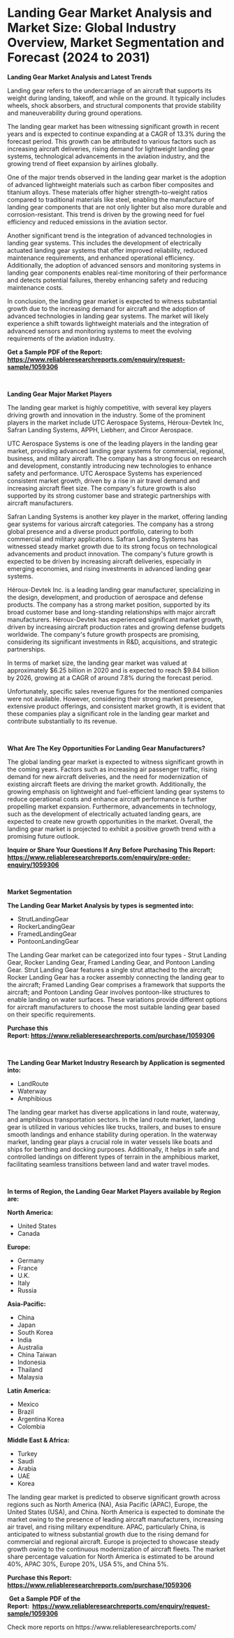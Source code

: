 <p><h1>Landing Gear Market Analysis and Market Size: Global Industry Overview, Market Segmentation and Forecast (2024 to 2031)</h1></p><p><strong>Landing Gear Market Analysis and Latest Trends</strong></p>
<p><p>Landing gear refers to the undercarriage of an aircraft that supports its weight during landing, takeoff, and while on the ground. It typically includes wheels, shock absorbers, and structural components that provide stability and maneuverability during ground operations.</p><p>The landing gear market has been witnessing significant growth in recent years and is expected to continue expanding at a CAGR of 13.3% during the forecast period. This growth can be attributed to various factors such as increasing aircraft deliveries, rising demand for lightweight landing gear systems, technological advancements in the aviation industry, and the growing trend of fleet expansion by airlines globally.</p><p>One of the major trends observed in the landing gear market is the adoption of advanced lightweight materials such as carbon fiber composites and titanium alloys. These materials offer higher strength-to-weight ratios compared to traditional materials like steel, enabling the manufacture of landing gear components that are not only lighter but also more durable and corrosion-resistant. This trend is driven by the growing need for fuel efficiency and reduced emissions in the aviation sector.</p><p>Another significant trend is the integration of advanced technologies in landing gear systems. This includes the development of electrically actuated landing gear systems that offer improved reliability, reduced maintenance requirements, and enhanced operational efficiency. Additionally, the adoption of advanced sensors and monitoring systems in landing gear components enables real-time monitoring of their performance and detects potential failures, thereby enhancing safety and reducing maintenance costs.</p><p>In conclusion, the landing gear market is expected to witness substantial growth due to the increasing demand for aircraft and the adoption of advanced technologies in landing gear systems. The market will likely experience a shift towards lightweight materials and the integration of advanced sensors and monitoring systems to meet the evolving requirements of the aviation industry.</p></p>
<p><strong>Get a Sample PDF of the Report:&nbsp; <a href="https://www.reliableresearchreports.com/enquiry/request-sample/1059306">https://www.reliableresearchreports.com/enquiry/request-sample/1059306</a></strong></p>
<p>&nbsp;</p>
<p><strong>Landing Gear Major Market Players</strong></p>
<p><p>The landing gear market is highly competitive, with several key players driving growth and innovation in the industry. Some of the prominent players in the market include UTC Aerospace Systems, Héroux-Devtek Inc, Safran Landing Systems, APPH, Liebherr, and Circor Aerospace.</p><p>UTC Aerospace Systems is one of the leading players in the landing gear market, providing advanced landing gear systems for commercial, regional, business, and military aircraft. The company has a strong focus on research and development, constantly introducing new technologies to enhance safety and performance. UTC Aerospace Systems has experienced consistent market growth, driven by a rise in air travel demand and increasing aircraft fleet size. The company's future growth is also supported by its strong customer base and strategic partnerships with aircraft manufacturers.</p><p>Safran Landing Systems is another key player in the market, offering landing gear systems for various aircraft categories. The company has a strong global presence and a diverse product portfolio, catering to both commercial and military applications. Safran Landing Systems has witnessed steady market growth due to its strong focus on technological advancements and product innovation. The company's future growth is expected to be driven by increasing aircraft deliveries, especially in emerging economies, and rising investments in advanced landing gear systems.</p><p>Héroux-Devtek Inc. is a leading landing gear manufacturer, specializing in the design, development, and production of aerospace and defense products. The company has a strong market position, supported by its broad customer base and long-standing relationships with major aircraft manufacturers. Héroux-Devtek has experienced significant market growth, driven by increasing aircraft production rates and growing defense budgets worldwide. The company's future growth prospects are promising, considering its significant investments in R&D, acquisitions, and strategic partnerships.</p><p>In terms of market size, the landing gear market was valued at approximately $6.25 billion in 2020 and is expected to reach $9.84 billion by 2026, growing at a CAGR of around 7.8% during the forecast period.</p><p>Unfortunately, specific sales revenue figures for the mentioned companies were not available. However, considering their strong market presence, extensive product offerings, and consistent market growth, it is evident that these companies play a significant role in the landing gear market and contribute substantially to its revenue.</p></p>
<p>&nbsp;</p>
<p><strong>What Are The Key Opportunities For Landing Gear Manufacturers?</strong></p>
<p><p>The global landing gear market is expected to witness significant growth in the coming years. Factors such as increasing air passenger traffic, rising demand for new aircraft deliveries, and the need for modernization of existing aircraft fleets are driving the market growth. Additionally, the growing emphasis on lightweight and fuel-efficient landing gear systems to reduce operational costs and enhance aircraft performance is further propelling market expansion. Furthermore, advancements in technology, such as the development of electrically actuated landing gears, are expected to create new growth opportunities in the market. Overall, the landing gear market is projected to exhibit a positive growth trend with a promising future outlook.</p></p>
<p><strong>Inquire or Share Your Questions If Any Before Purchasing This Report: <a href="https://www.reliableresearchreports.com/enquiry/pre-order-enquiry/1059306">https://www.reliableresearchreports.com/enquiry/pre-order-enquiry/1059306</a></strong></p>
<p>&nbsp;</p>
<p><strong>Market Segmentation</strong></p>
<p><strong>The Landing Gear Market Analysis by types is segmented into:</strong></p>
<p><ul><li>StrutLandingGear</li><li>RockerLandingGear</li><li>FramedLandingGear</li><li>PontoonLandingGear</li></ul></p>
<p><p>The Landing Gear market can be categorized into four types - Strut Landing Gear, Rocker Landing Gear, Framed Landing Gear, and Pontoon Landing Gear. Strut Landing Gear features a single strut attached to the aircraft; Rocker Landing Gear has a rocker assembly connecting the landing gear to the aircraft; Framed Landing Gear comprises a framework that supports the aircraft; and Pontoon Landing Gear involves pontoon-like structures to enable landing on water surfaces. These variations provide different options for aircraft manufacturers to choose the most suitable landing gear based on their specific requirements.</p></p>
<p><strong>Purchase this Report:&nbsp;<a href="https://www.reliableresearchreports.com/purchase/1059306">https://www.reliableresearchreports.com/purchase/1059306</a></strong></p>
<p>&nbsp;</p>
<p><strong>The Landing Gear Market Industry Research by Application is segmented into:</strong></p>
<p><ul><li>LandRoute</li><li>Waterway</li><li>Amphibious</li></ul></p>
<p><p>The landing gear market has diverse applications in land route, waterway, and amphibious transportation sectors. In the land route market, landing gear is utilized in various vehicles like trucks, trailers, and buses to ensure smooth landings and enhance stability during operation. In the waterway market, landing gear plays a crucial role in water vessels like boats and ships for berthing and docking purposes. Additionally, it helps in safe and controlled landings on different types of terrain in the amphibious market, facilitating seamless transitions between land and water travel modes.</p></p>
<p>&nbsp;</p>
<p><strong>In terms of Region, the Landing Gear Market Players available by Region are:</strong></p>
<p>
    <p> <strong> North America: </strong>
        <ul>
            <li>United States</li>
            <li>Canada</li>
        </ul>
        </p> 
    <p> <strong> Europe: </strong>
        <ul>
            <li>Germany</li>
            <li>France</li>
            <li>U.K.</li>
            <li>Italy</li>
            <li>Russia</li>
        </ul>
        </p> 
    <p> <strong> Asia-Pacific: </strong>
        <ul>
            <li>China</li>
            <li>Japan</li>
            <li>South Korea</li>
            <li>India</li>
            <li>Australia</li>
            <li>China Taiwan</li>
            <li>Indonesia</li>
            <li>Thailand</li>
            <li>Malaysia</li>
        </ul>
        </p> 
    <p> <strong> Latin America: </strong>
        <ul>
            <li>Mexico</li>
            <li>Brazil</li>
            <li>Argentina Korea</li>
            <li>Colombia</li>
        </ul>
        </p> 
    <p> <strong> Middle East & Africa: </strong>
        <ul>
            <li>Turkey</li>
            <li>Saudi</li>
            <li>Arabia</li>
            <li>UAE</li>
            <li>Korea</li>
        </ul>
    </p>
    </p>
<p><p>The landing gear market is predicted to observe significant growth across regions such as North America (NA), Asia Pacific (APAC), Europe, the United States (USA), and China. North America is expected to dominate the market owing to the presence of leading aircraft manufacturers, increasing air travel, and rising military expenditure. APAC, particularly China, is anticipated to witness substantial growth due to the rising demand for commercial and regional aircraft. Europe is projected to showcase steady growth owing to the continuous modernization of aircraft fleets. The market share percentage valuation for North America is estimated to be around 40%, APAC 30%, Europe 20%, USA 5%, and China 5%.</p></p>
<p><strong>Purchase this Report: <a href="https://www.reliableresearchreports.com/purchase/1059306">https://www.reliableresearchreports.com/purchase/1059306</a></strong></p>
<p>&nbsp;<strong>Get a Sample PDF of the Report:&nbsp;&nbsp;<a href="https://www.reliableresearchreports.com/enquiry/request-sample/1059306">https://www.reliableresearchreports.com/enquiry/request-sample/1059306</a></strong></p>
<p><strong></strong></p>
<p>Check more reports on https://www.reliableresearchreports.com/</p>